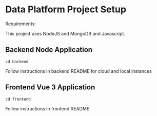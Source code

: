 # Data Platform Project Setup

Requirements:

This project uses NodeJS and MongoDB and Javascript.

## Backend Node Application

    cd backend

Follow instructions in backend README for cloud and local instances

## Frontend Vue 3 Application

    cd frontend

Follow instructions in frontend README
